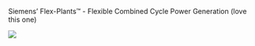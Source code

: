 
Siemens’ Flex-Plants™ - Flexible Combined Cycle Power Generation (love this one)

[![](http://img.youtube.com/vi/eeiu-wcyEbs/0.jpg)](http://www.youtube.com/watch?v=eeiu-wcyEbs "Siemens’ Flex-Plants™ - Flexible Combined Cycle Power Generation")
